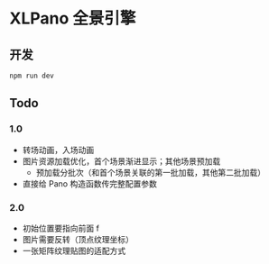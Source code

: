 # XLPano 全景引擎

## 开发
`npm run dev`

## Todo
### 1.0
- 转场动画，入场动画
- 图片资源加载优化，首个场景渐进显示；其他场景预加载
  - 预加载分批次（和首个场景关联的第一批加载，其他第二批加载）
- 直接给 Pano 构造函数传完整配置参数

### 2.0
- 初始位置要指向前面 f
- 图片需要反转（顶点纹理坐标）
- 一张矩阵纹理贴图的适配方式

